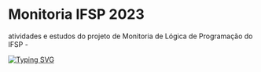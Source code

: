 # Monitoria IFSP 2023
atividades e estudos do projeto de Monitoria de Lógica de Programação do IFSP - 

[![Typing SVG](https://readme-typing-svg.herokuapp.com/?color=000000&size=35&center=true&vCenter=true&width=1000&lines=Pseudocódigos;C;Python)](https://git.io/typing-svg)
